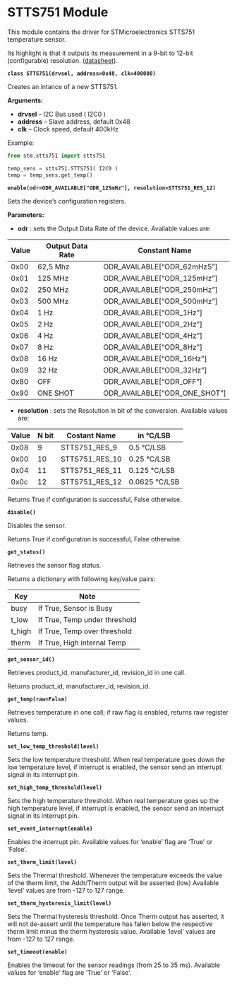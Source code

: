 # STTS751 Module

This module contains the driver for STMicroelectronics STTS751 temperature sensor.

Its highlight is that it outputs its measurement in a 9-bit to 12-bit (configurable) resolution. ([datasheet](https://www.st.com/resource/en/datasheet/stts751.pdf)).


**`class STTS751(drvsel, address=0x48, clk=400000)`**

Creates an intance of a new STTS751.

**Arguments:**

    
* **drvsel** – I2C Bus used ( I2C0 )
* **address** – Slave address, default 0x48
* **clk** – Clock speed, default 400kHz


Example:

```py
from stm.stts751 import stts751

temp_sens = stts751.STTS751( I2C0 )
temp = temp_sens.get_temp()
```

**`enable(odr=ODR_AVAILABLE["ODR_125mHz"], resolution=STTS751_RES_12)`**

Sets the device’s configuration registers.

**Parameters:**


* **odr** : sets the Output Data Rate of the device. Available values are:

| Value | Output Data Rate | Constant Name                 |
|-------|------------------|-------------------------------|
| 0x00  | 62,5 Mhz         | ODR_AVAILABLE[“ODR_62mHz5”]   |
| 0x01  | 125 MHz          | ODR_AVAILABLE[“ODR_125mHz”]   |
| 0x02  | 250 MHz          | ODR_AVAILABLE[“ODR_250mHz”]   |
| 0x03  | 500 MHz          | ODR_AVAILABLE[“ODR_500mHz”]   |
| 0x04  | 1 Hz             | ODR_AVAILABLE[“ODR_1Hz”]      |
| 0x05  | 2 Hz             | ODR_AVAILABLE[“ODR_2Hz”]      |
| 0x06  | 4 Hz             | ODR_AVAILABLE[“ODR_4Hz”]      |
| 0x07  | 8 Hz             | ODR_AVAILABLE[“ODR_8Hz”]      |
| 0x08  | 16 Hz            | ODR_AVAILABLE[“ODR_16Hz”]     |
| 0x09  | 32 Hz            | ODR_AVAILABLE[“ODR_32Hz”]     |
| 0x80  | OFF              | ODR_AVAILABLE[“ODR_OFF”]      |
| 0x90  | ONE SHOT         | ODR_AVAILABLE[“ODR_ONE_SHOT”] |

* **resolution** : sets the Resolution in bit of the conversion. Available values are:

| Value | N bit | Costant Name   | in °C/LSB     |
|-------|-------|----------------|---------------|
| 0x08  | 9     | STTS751_RES_9  | 0.5 °C/LSB    |
| 0x00  | 10    | STTS751_RES_10 | 0.25 °C/LSB   |
| 0x04  | 11    | STTS751_RES_11 | 0.125 °C/LSB  |
| 0x0c  | 12    | STTS751_RES_12 | 0.0625 °C/LSB |

Returns True if configuration is successful, False otherwise.


**`disable()`**

Disables the sensor.

Returns True if configuration is successful, False otherwise.

**`get_status()`**

Retrieves the sensor flag status.

Returns a dictionary with following key/value pairs:

| Key    | Note                          |
|--------|-------------------------------|
| busy   | If True, Sensor is Busy       |
| t_low  | If True, Temp under threshold |
| t_high | If True, Temp over threshold  |
| therm  | If True, High internal Temp   |

**`get_sensor_id()`**

Retrieves product_id, manufacturer_id, revision_id in one call.

Returns product_id, manufacturer_id, revision_id.


**`get_temp(raw=False)`**

Retrieves temperature in one call; if raw flag is enabled, returns raw register values.

Returns temp.


**`set_low_temp_threshold(level)`**

Sets the low temperature threshold. When real temperature goes down the low temperature level, if interrupt is enabled, the sensor send an interrupt signal in its interrupt pin.


**`set_high_temp_threshold(level)`**

Sets the high temperature threshold. When real temperature goes up the high temperature level, if interrupt is enabled, the sensor send an interrupt signal in its interrupt pin.


**`set_event_interrupt(enable)`**

Enables the interrupt pin. Available values for ‘enable’ flag are ‘True’ or ‘False’.


**`set_therm_limit(level)`**

Sets the Thermal threshold. Whenever the temperature exceeds the value of the therm limit, the Addr/Therm output will be asserted (low)
Available ‘level’ values are from -127 to 127 range.


**`set_therm_hysteresis_limit(level)`**

Sets the Thermal hysteresis threshold. Once Therm output has asserted, it will not de-assert until the temperature has fallen below the respective therm limit minus the therm hysteresis value. Available ‘level’ values are from -127 to 127 range.


**`set_timeout(enable)`**

Enables the timeout for the sensor readings (from 25 to 35 ms). Available values for ‘enable’ flag are ‘True’ or ‘False’.
<!--stackedit_data:
eyJoaXN0b3J5IjpbLTUyMDc5NTQwXX0=
-->